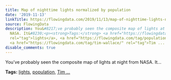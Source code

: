 ```yaml
---
title: Map of nighttime lights normalized by population
date: '2019-11-13'
linkTitle: https://flowingdata.com/2019/11/13/map-of-nighttime-lights-normalized-by-population/
source: FlowingData
description: You&#8217;ve probably seen the composite map of lights at night from
  NASA. It&#8230;<p><strong>Tags:</strong> <a href="https://flowingdata.com/tag/lights/"
  rel="tag">lights</a>, <a href="https://flowingdata.com/tag/population/" rel="tag">population</a>,
  <a href="https://flowingdata.com/tag/tim-wallace/" rel="tag">Tim ...
disable_comments: true
---
```

You&#8217;ve probably seen the composite map of lights at night from NASA. It&#8230;<p><strong>Tags:</strong> <a href="https://flowingdata.com/tag/lights/" rel="tag">lights</a>, <a href="https://flowingdata.com/tag/population/" rel="tag">population</a>, <a href="https://flowingdata.com/tag/tim-wallace/" rel="tag">Tim ...